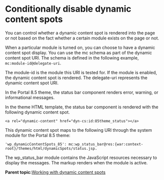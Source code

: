 # Conditionally disable dynamic content spots 

You can control whether a dynamic content spot is rendered into the page or not based on the fact whether a certain module exists on the page or not.

When a particular module is turned on, you can choose to have a dynamic content spot display. You can use the mc schema as part of the dynamic content spot URI. The schema is defined in the following example, `mc:module-id@delegate-uri`.

The module-id is the module this URI is tested for. If the module is enabled, the dynamic content spot is rendered. The delegate-uri represents the dynamic content spot URI.

In the Portal 8.5 theme, the status bar component renders error, warning, or informational messages.

In the theme HTML template, the status bar component is rendered with the following dynamic content spot.

```
<a rel="dynamic-content" href="dyn-cs:id:85theme_status"></a>
```

This dynamic content spot maps to the following URI through the system module for the Portal 8.5 theme:

```
'wp_dynamicContentSpots_85': mc:wp_status_bar@res:{war:context-root}/themes/html/dynamicSpots/status.jsp.
```

The wp\_status\_bar module contains the JavaScript resources necessary to display the messages. The markup renders when the module is active.

**Parent topic:**[Working with dynamic content spots ](../dev-portlet/csa2r_dyn_cntnt_spot.md)

